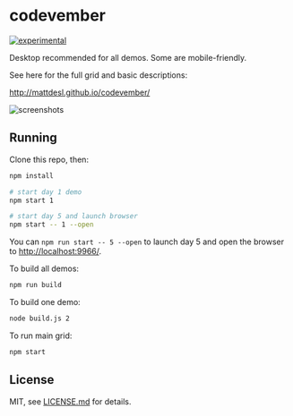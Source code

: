 # codevember

[![experimental](http://badges.github.io/stability-badges/dist/experimental.svg)](http://github.com/badges/stability-badges)

Desktop recommended for all demos. Some are mobile-friendly.

See here for the full grid and basic descriptions:

http://mattdesl.github.io/codevember/

![screenshots](http://i.imgur.com/B31tgZc.jpg)

## Running

Clone this repo, then:

```sh
npm install

# start day 1 demo
npm start 1

# start day 5 and launch browser
npm start -- 1 --open
```

You can `npm run start -- 5 --open` to launch day 5 and open the browser to [http://localhost:9966/](http://localhost:9966/).

To build all demos:

```sh
npm run build
```

To build one demo:

```sh
node build.js 2
```

To run main grid:

```sh
npm start
```

## License

MIT, see [LICENSE.md](http://github.com/mattdesl/codevember/blob/master/LICENSE.md) for details.
